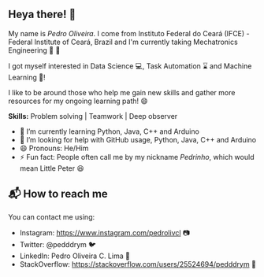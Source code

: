 ## Heya there! 👋
My name is _Pedro Oliveira_. I come from Instituto Federal do Ceará (IFCE) - Federal Institute of Ceará, Brazil
and I'm currently taking Mechatronics Engineering 🤖 🦾

I got myself interested in Data Science 💻, Task Automation ⌛ and Machine Learning 🧠! 

I like to be around those who help me gain new skills and gather more resources for my ongoing learning path! 😄

__Skills:__
Problem solving | Teamwork | Deep observer

- 🌱 I’m currently learning Python, Java, C++ and Arduino
- 🤔 I’m looking for help with GitHub usage, Python, Java, C++ and Arduino
- 😄 Pronouns: He/Him
- ⚡ Fun fact: People often call me by my nickname _Pedrinho_, which would mean Little Peter 😆
## 📬 How to reach me
You can contact me using:
- Instagram: https://www.instagram.com/pedrolivcl 📷
- Twitter: @pedddrym 🐦
- LinkedIn: Pedro Oliveira C. Lima 👔
- StackOverflow: https://stackoverflow.com/users/25524694/pedddrym 🚧
